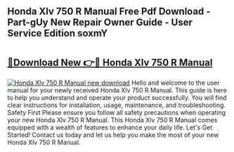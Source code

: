 ## Honda Xlv 750 R Manual Free Pdf Download - Part-gUy New Repair Owner Guide - User Service Edition soxmY

# <h2><a href="http://bc46136.oget.top/?id=Honda+Xlv+750+R+Manual">🔗Download New 👉🔴 Honda Xlv 750 R Manual</a></h2>

[![Honda Xlv 750 R Manual new download](https://i.imgur.com/5g1atiW.png)](http://bc46136.oget.top/?id=Honda+Xlv+750+R+Manual)
Hello and welcome to the user manual for your newly received Honda Xlv 750 R Manual. This guide is here to help you understand and operate your product successfully. You will find clear instructions for installation, usage, maintenance, and troubleshooting. Safety First Please ensure you follow all safety precautions when operating your new Honda Xlv 750 R Manual. This Honda Xlv 750 R Manual comes equipped with a wealth of features to enhance your daily life. Let's Get Started! Contact us today and let us help you make the most of your new Honda Xlv 750 R Manual.
